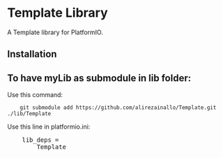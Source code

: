 # Template Library

A Template library for PlatformIO.

## Installation

<h2>To have myLib as submodule in lib folder:</h2>
<h7>Use this command:</h7><br>

```
    git submodule add https://github.com/alirezainallo/Template.git ./lib/Template
```
<h7>Use this line in platformio.ini:</h7><br>
<pre>
    lib_deps =
        Template
</pre>
